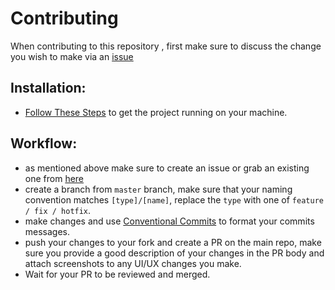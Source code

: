 # Contributing
When contributing to this repository , first make sure to discuss the change you wish to make via an [issue](https://github.com/ahmadalfy/gitlab-explorer/issues)

## Installation:
- [Follow These Steps](./README.md#getting-started) to get the project running on your machine.

## Workflow:
- as mentioned above make sure to create an issue or grab an existing one from [here](https://github.com/ahmadalfy/gitlab-explorer/issues)
- create a branch from `master` branch, make sure that your naming convention matches `[type]/[name]`, replace the `type` with one of `feature / fix / hotfix`.
- make changes and use [Conventional Commits](https://www.conventionalcommits.org/en/v1.0.0/) to format your commits messages.
- push your changes to your fork and create a PR on the main repo, make sure you provide a good description of your changes in the PR body and attach screenshots to any UI/UX changes you make.
- Wait for your PR to be reviewed and merged.
